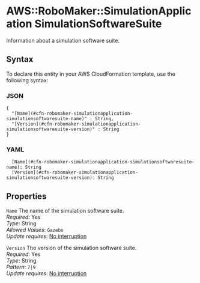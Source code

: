 # AWS::RoboMaker::SimulationApplication SimulationSoftwareSuite<a name="aws-properties-robomaker-simulationapplication-simulationsoftwaresuite"></a>

Information about a simulation software suite\.

## Syntax<a name="aws-properties-robomaker-simulationapplication-simulationsoftwaresuite-syntax"></a>

To declare this entity in your AWS CloudFormation template, use the following syntax:

### JSON<a name="aws-properties-robomaker-simulationapplication-simulationsoftwaresuite-syntax.json"></a>

```
{
  "[Name](#cfn-robomaker-simulationapplication-simulationsoftwaresuite-name)" : String,
  "[Version](#cfn-robomaker-simulationapplication-simulationsoftwaresuite-version)" : String
}
```

### YAML<a name="aws-properties-robomaker-simulationapplication-simulationsoftwaresuite-syntax.yaml"></a>

```
  [Name](#cfn-robomaker-simulationapplication-simulationsoftwaresuite-name): String
  [Version](#cfn-robomaker-simulationapplication-simulationsoftwaresuite-version): String
```

## Properties<a name="aws-properties-robomaker-simulationapplication-simulationsoftwaresuite-properties"></a>

`Name`  <a name="cfn-robomaker-simulationapplication-simulationsoftwaresuite-name"></a>
The name of the simulation software suite\.  
*Required*: Yes  
*Type*: String  
*Allowed Values*: `Gazebo`  
*Update requires*: [No interruption](https://docs.aws.amazon.com/AWSCloudFormation/latest/UserGuide/using-cfn-updating-stacks-update-behaviors.html#update-no-interrupt)

`Version`  <a name="cfn-robomaker-simulationapplication-simulationsoftwaresuite-version"></a>
The version of the simulation software suite\.  
*Required*: Yes  
*Type*: String  
*Pattern*: `7|9`  
*Update requires*: [No interruption](https://docs.aws.amazon.com/AWSCloudFormation/latest/UserGuide/using-cfn-updating-stacks-update-behaviors.html#update-no-interrupt)